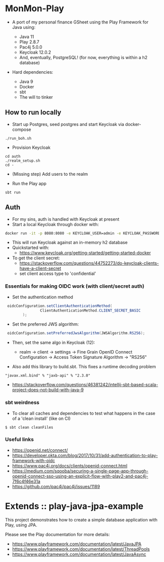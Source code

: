 # MonMon-Play

- A port of my personal finance GSheet using the Play Framework for Java using:
    - Java 11
    - Play 2.8.7
    - Pac4j 5.0.0
    - Keycloak 12.0.2
    - And, eventually, PostgreSQL! (for now, everything is within a h2 database)
    
- Hard dependencies:
    - Java 9
    - Docker
    - sbt
    - The will to tinker

## How to run locally

- Start up Postgres, seed postgres and start Keycloak via docker-compose

```
./run_boh.sh
```

- Provision Keycloak

```
cd auth
./realm_setup.sh
cd -
```

- (Missing step) Add users to the realm

- Run the Play app

```
sbt run
```



## Auth

- For my sins, auth is handled with Keycloak at present
- Start a local Keycloak through docker with:

```bash
docker run -it -p 8080:8080 -e KEYCLOAK_USER=admin -e KEYCLOAK_PASSWORD=admin -e DB_VENDOR=h2 quay.io/keycloak/keycloak:12.0.2
```

- This will run Keycloak against an in-memory h2 database
- Quickstarted with:
  - https://www.keycloak.org/getting-started/getting-started-docker
- To get the client secret:
  - https://stackoverflow.com/questions/44752273/do-keycloak-clients-have-a-client-secret
  - set client access type to 'confidential'

### Essentials for making OIDC work (with client/secret auth)

- Set the authentication method

```java
 oidcConfiguration.setClientAuthenticationMethod(
                ClientAuthenticationMethod.CLIENT_SECRET_BASIC
        );
```

- Set the preferred JWS algorithm:

```java
 oidcConfiguration.setPreferredJwsAlgorithm(JWSAlgorithm.RS256);
```

- Then, set the same algo in Keycloak (12):

  - realm ->
    client ->
    settings ->
    Fine Grain OpenID Connect Configuration ->
    Access Token Signature Algorithm ->
    "RS256"

- Also add this library to build.sbt. This fixes a runtime decoding problem

```
"javax.xml.bind" % "jaxb-api" % "2.3.0"
```

- https://stackoverflow.com/questions/46381242/intellij-sbt-based-scala-project-does-not-build-with-java-9

### sbt weirdness

- To clear all caches and dependencies to test what happens in the case of a 'clean install' (like on CI)

```
$ sbt clean cleanFiles
```

### Useful links

- https://openid.net/connect/
- https://developer.okta.com/blog/2017/10/31/add-authentication-to-play-framework-with-oidc
- https://www.pac4j.org/docs/clients/openid-connect.html
- https://medium.com/sqooba/securing-a-single-page-app-through-openid-connect-sso-using-an-explicit-flow-with-play2-and-pac4j-7f6c4f46e31a
- https://github.com/pac4j/pac4j/issues/1189

# Extends :: play-java-jpa-example

This project demonstrates how to create a simple database application with Play, using JPA.

Please see the Play documentation for more details:

- https://www.playframework.com/documentation/latest/JavaJPA
- https://www.playframework.com/documentation/latest/ThreadPools
- https://www.playframework.com/documentation/latest/JavaAsync

```

```
